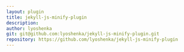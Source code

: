 ```yaml
---
layout: plugin
title: jekyll-js-minify-plugin
description: 
author: lyoshenka
git: git@github.com:lyoshenka/jekyll-js-minify-plugin.git
repository: https://github.com/lyoshenka/jekyll-js-minify-plugin
---
```

